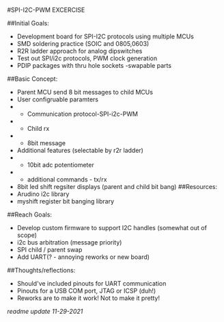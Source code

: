 #SPI-I2C-PWM EXCERCISE
	
##Initial Goals: 
- Development board for SPI-I2C protocols using multiple MCUs
- SMD soldering practice (SOIC and 0805,0603)
- R2R ladder approach for analog dipswitches
- Test out SPI/i2c protocols, PWM clock generation
- PDIP packages with thru hole sockets -swapable parts
	
##Basic Concept:
- Parent MCU send 8 bit messages to child MCUs
- User configruable paramters 
- - Communication protocol-SPI-i2c-PWM
- - Child rx
- - 8bit message 
- Additional features (selectable by r2r ladder)
- - 10bit adc potentiometer
- - additional commands - tx/rx
- 8bit led shift regsiter displays (parent and child bit bang)
##Resources: 
- Arudino i2c library 
- myshift register bit banging library

##Reach Goals: 
- Develop custom firmware to support I2C handles (somewhat out of scope)
- i2c bus arbitration (message priority)
- SPI child / parent swap
- Add UART(? - annoying reworks or new board)
	
##Thoughts/reflections:
- Should've included pinouts for UART communication
- Pinouts for a USB COM port, JTAG or ICSP (duh!)
- Reworks are to make it work! Not to make it pretty!

*readme update 11-29-2021*
